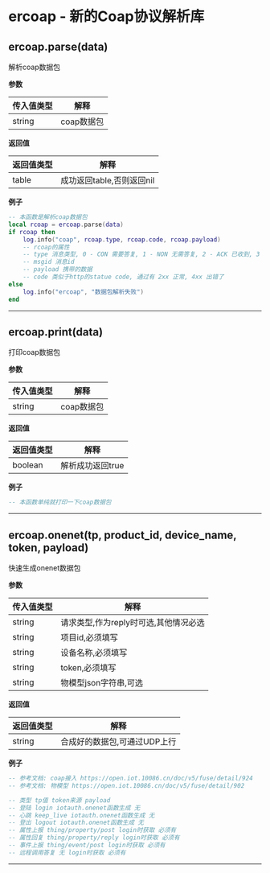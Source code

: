 # ercoap - 新的Coap协议解析库

## ercoap.parse(data)

解析coap数据包

**参数**

|传入值类型|解释|
|-|-|
|string|coap数据包|

**返回值**

|返回值类型|解释|
|-|-|
|table|成功返回table,否则返回nil|

**例子**

```lua
-- 本函数是解析coap数据包
local rcoap = ercoap.parse(data)
if rcoap then
    log.info("coap", rcoap.type, rcoap.code, rcoap.payload)
    -- rcoap的属性
    -- type 消息类型, 0 - CON 需要答复, 1 - NON 无需答复, 2 - ACK 已收到, 3 - RST 出错了
    -- msgid 消息id
    -- payload 携带的数据
    -- code 类似于http的statue code, 通过有 2xx 正常, 4xx 出错了
else
    log.info("ercoap", "数据包解析失败")
end

```

---

## ercoap.print(data)

打印coap数据包

**参数**

|传入值类型|解释|
|-|-|
|string|coap数据包|

**返回值**

|返回值类型|解释|
|-|-|
|boolean|解析成功返回true|

**例子**

```lua
-- 本函数单纯就打印一下coap数据包

```

---

## ercoap.onenet(tp, product_id, device_name, token, payload)

快速生成onenet数据包

**参数**

|传入值类型|解释|
|-|-|
|string|请求类型,作为reply时可选,其他情况必选|
|string|项目id,必须填写|
|string|设备名称,必须填写|
|string|token,必须填写|
|string|物模型json字符串,可选|

**返回值**

|返回值类型|解释|
|-|-|
|string|合成好的数据包,可通过UDP上行|

**例子**

```lua
-- 参考文档: coap接入 https://open.iot.10086.cn/doc/v5/fuse/detail/924
-- 参考文档: 物模型 https://open.iot.10086.cn/doc/v5/fuse/detail/902

-- 类型 tp值 token来源 payload
-- 登陆 login iotauth.onenet函数生成 无
-- 心跳 keep_live iotauth.onenet函数生成 无
-- 登出 logout iotauth.onenet函数生成 无
-- 属性上报 thing/property/post login时获取 必须有
-- 属性回复 thing/property/reply login时获取 必须有
-- 事件上报 thing/event/post login时获取 必须有
-- 远程调用答复 无 login时获取 必须有

```

---

